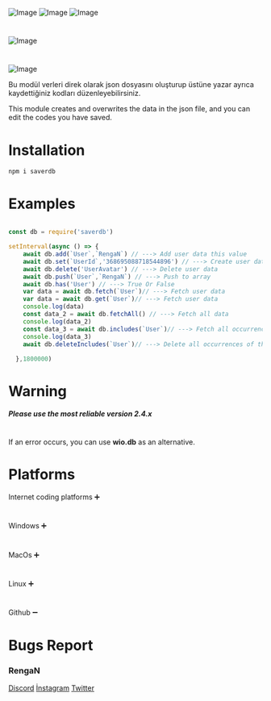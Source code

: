 
![Image](https://img.shields.io/npm/v/saverdb?color=f)
![Image](https://img.shields.io/npm/dt/saverdb.svg?maxAge=3600)
![Image](https://discordapp.com/api/guilds/694184888655544392/embed.png?style=shield) 
#
![Image](https://nodei.co/npm/saverdb.png?downloads=true&downloadRank=true&stars=true)
#
![Image](https://cdn.glitch.com/95787f3d-bc92-4ddf-ba1d-8aa1593326ee%2FAds%C4%B1z.png?v=1596844623604)

Bu modül verleri direk olarak json dosyasını oluşturup üstüne yazar ayrıca kaydettiğiniz kodları düzenleyebilirsiniz.

This module creates and overwrites the data in the json file, and you can edit the codes you have saved.
#
# Installation
```npm
npm i saverdb
```





#
# Examples
```javascript

const db = require('saverdb')

setInterval(async () => {
    await db.add(`User`,`RengaN`) // ---> Add user data this value
    await db.set(`UserId`,'368695088718544896') // ---> Create user data
    await db.delete('UserAvatar') // ---> Delete user data
    await db.push(`User`,`RengaN`) // ---> Push to array
    await db.has('User') // ---> True Or False
    var data = await db.fetch(`User`)// ---> Fetch user data
    var data = await db.get(`User`)// ---> Fetch user data
    console.log(data)
    const data_2 = await db.fetchAll() // ---> Fetch all data
    console.log(data_2)
    const data_3 = await db.includes(`User`)// ---> Fetch all occurrences of the data you specify
    console.log(data_3)
    await db.deleteIncludes(`User`)// ---> Delete all occurrences of the data you specified
 
  },1800000)

```
# Warning 
**_Please use the most reliable version 2.4.x_**
#
If an error occurs, you can use **wio.db** as an alternative.
# Platforms
Internet coding platforms ➕
#
Windows ➕ 
#
MacOs ➕
#
Linux ➕
#
Github ➖
# Bugs Report
### RengaN
[Discord](https://discord.gg/W4geNJp) 
[İnstagram](https://instagram.com/tlhaltndg/) 
[Twitter](https://twitter.com/tlhaltndg)
